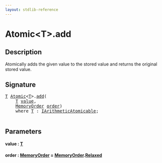 ```yaml
---
layout: stdlib-reference
---
```


# Atomic\<T\>\.add

## Description

Atomically adds the given value to the stored value and returns the
original stored value.




## Signature 

<pre>
<a href="../types/atomic-0/index.html#typeparam-T" class="code_type">T</a> <a href="../types/atomic-0/index.html" class="code_type">Atomic</a>&lt;<a href="../types/atomic-0/index.html#typeparam-T" class="code_type">T</a>&gt;.<a href="add.html">add</a>(
    <a href="../types/atomic-0/index.html#typeparam-T" class="code_type">T</a> <a href="add.html#decl-value" class="code_param">value</a>,
    <a href="../types/memoryorder-06/index.html" class="code_type">MemoryOrder</a> <a href="add.html#decl-order" class="code_param">order</a>)
    <span class='code_keyword'>where</span> <a href="../types/atomic-0/index.html#typeparam-T" class="code_type">T</a> : <a href="../interfaces/iarithmeticatomicable-01b/index.html" class="code_type">IArithmeticAtomicable</a>;

</pre>

## Parameters

####  <a id="decl-value"></a>value  : [T](../types/atomic-0/index.html#typeparam-T)
####  <a id="decl-order"></a>order  : [MemoryOrder](../types/memoryorder-06/index.html) = [MemoryOrder](../types/memoryorder-06/index.html)\.[Relaxed](../types/memoryorder-06/index.html#decl-Relaxed)

